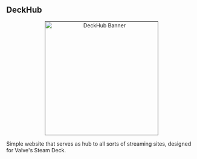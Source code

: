 ## DeckHub

<p align="center"><a href="" target="_blank"><img src="https://github.com/Frietvorkje69/DeckHub/blob/master/img/banner.png?raw=true" width="300" alt="DeckHub Banner"></a></p>
Simple website that serves as hub to all sorts of streaming sites, designed for Valve's Steam Deck.
